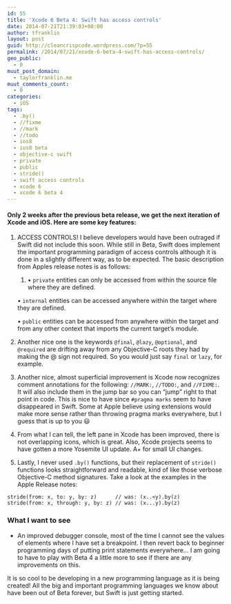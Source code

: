 ```yaml
---
id: 55
title: 'Xcode 6 Beta 4: Swift has access controls'
date: 2014-07-21T21:39:03+00:00
author: tfranklin
layout: post
guid: http://cleancrispcode.wordpress.com/?p=55
permalink: /2014/07/21/xcode-6-beta-4-swift-has-access-controls/
geo_public:
  - 0
muut_post_domain:
  - taylorfranklin.me
muut_comments_count:
  - 0
categories:
  - iOS
tags:
  - .by()
  - //fixme
  - //mark
  - //todo
  - ios8
  - ios8 beta
  - objective-c swift
  - private
  - public
  - stride()
  - swift access controls
  - xcode 6
  - xcode 6 beta 4
---
```

#### Only **2 weeks** after the previous beta release, we get the next iteration of Xcode and iOS. Here are some key features:

  1. ACCESS CONTROLS! I believe developers would have been outraged if Swift did not include this soon. While still in Beta, Swift does implement the important programming paradigm of access controls although it is done in a slightly different way, as to be expected. The basic description from Apples release notes is as follows: 
      1. • `private` entities can only be accessed from within the source file where they are defined.
  
        • `internal` entities can be accessed anywhere within the target where they are defined.
  
        • `public` entities can be accessed from anywhere within the target and from any other context that imports the current target’s module.

  2. Another nice one is the keywords `@final`, `@lazy`, `@optional`, and `@required` are drifting away from any Objective-C roots they had by making the @ sign not required. So you would just say `final` or `lazy`, for example.

  3. Another nice, almost superficial improvement is Xcode now recognizes comment annotations for the following: `//MARK:`, `//TODO:`, and `//FIXME:`. It will also include them in the jump bar so you can &#8220;jump&#8221; right to that point in code. This is nice to have since `#pragma marks` seem to have disappeared in Swift. Some at Apple believe using extensions would make more sense rather than throwing pragma marks everywhere, but I guess that is up to you &#128515;

  4. From what I can tell, the left pane in Xcode has been improved, there is not overlapping icons, which is great. Also, Xcode projects seems to have gotten a more Yosemite UI update. A+ for small UI changes.
  5. Lastly, I never used `.by()` functions, but their replacement of `stride()` functions looks straightforward and readable, kind of like those verbose Objective-C method signatures. Take a look at the examples in the Apple Release notes:

<pre><code>stride(from: x, to: y, by: z)      // was: (x..&#60;y).by(z)
stride(from: x, through: y, by: z) // was: (x...y).by(z)
</code></pre>

### What I want to see

  * An improved debugger console, most of the time I cannot see the values of elements where I have set a breakpoint. I then revert back to beginner programming days of putting print statements everywhere&#8230; I am going to have to play with Beta 4 a little more to see if there are any improvements on this.

It is so cool to be developing in a new programming language as it is being created! All the big and important programming languages we know about have been out of Beta forever, but Swift is just getting started.
